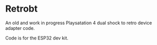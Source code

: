 # Retrobt

An old and work in progress Playsatation 4 dual shock to retro device adapter code.

Code is for the ESP32 dev kit.

